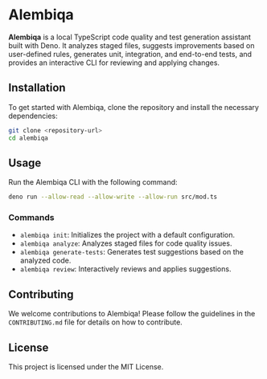# Alembiqa

**Alembiqa** is a local TypeScript code quality and test generation assistant built with Deno. It analyzes staged files, suggests improvements based on user-defined rules, generates unit, integration, and end-to-end tests, and provides an interactive CLI for reviewing and applying changes.

## Installation

To get started with Alembiqa, clone the repository and install the necessary dependencies:

```bash
git clone <repository-url>
cd alembiqa
```

## Usage

Run the Alembiqa CLI with the following command:

```bash
deno run --allow-read --allow-write --allow-run src/mod.ts
```

### Commands

- `alembiqa init`: Initializes the project with a default configuration.
- `alembiqa analyze`: Analyzes staged files for code quality issues.
- `alembiqa generate-tests`: Generates test suggestions based on the analyzed code.
- `alembiqa review`: Interactively reviews and applies suggestions.

## Contributing

We welcome contributions to Alembiqa! Please follow the guidelines in the `CONTRIBUTING.md` file for details on how to contribute.

## License

This project is licensed under the MIT License.